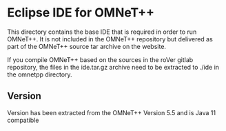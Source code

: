 # Eclipse IDE for OMNeT++

This directory contains the base IDE that is required in order to run OMNeT++. It is not included in the OMNeT++ repository but delivered
as part of the OMNeT++ source tar archive on the website. 

If you compile OMNeT++ based on the sources in the roVer gitlab repository, the files in the ide.tar.gz archive
need to be extracted to ./ide in the omnetpp directory. 

## Version
Version has been extracted from the OMNeT++ Version 5.5 and is Java 11 compatible
